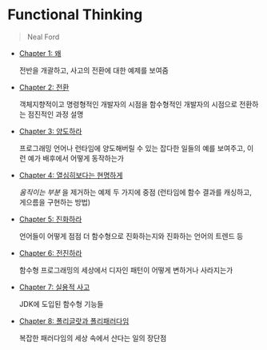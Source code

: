 # Functional Thinking

> Neal Ford

* [Chapter 1: 왜](chapter01-why.md)  

  전반을 개괄하고, 사고의 전환에 대한 예제를 보여줌

* [Chapter 2: 전환](chapter02-shift.md)  

  객체지향적이고 명령형적인 개발자의 시점을 함수형적인 개발자의 시점으로 전환하는 점진적인 과정 설명

* [Chapter 3: 양도하라](chapter03-cede.md)  

  프로그래밍 언어나 런타임에 양도해버릴 수 있는 잡다한 일들의 예를 보여주고, 이런 예가 배후에서 어떻게 동작하는가

* [Chapter 4: 열심히보다는 현명하게](chapter04-smarter-not-harder.md)  

  _움직이는 부분_ 을 제거하는 예제 두 가지에 중점 \(런타임에 함수 결과를 캐싱하고, 게으름을 구현하는 방법\)

* [Chapter 5: 진화하라](chapter05-evolve.md)  

  언어들이 어떻게 점점 더 함수형으로 진화하는지와 진화하는 언어의 트렌드 등

* [Chapter 6: 전진하라](chapter06-advance.md)  

  함수형 프로그래밍의 세상에서 디자인 패턴이 어떻게 변하거나 사라지는가

* [Chapter 7: 실용적 사고](chapter07-practical-thinking.md)  

  JDK에 도입된 함수형 기능들

* [Chapter 8: 폴리글랏과 폴리패러다임](chapter08-polyglot-and-polyparadigm.md)  

  복잡한 패러다임의 세상 속에서 산다는 일의 장단점



